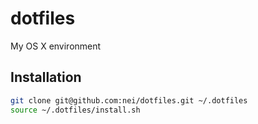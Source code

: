 # dotfiles
My OS X environment

## Installation 

```bash
git clone git@github.com:nei/dotfiles.git ~/.dotfiles
source ~/.dotfiles/install.sh
```


